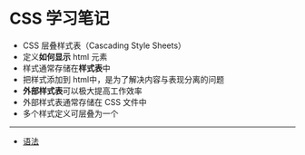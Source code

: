 # CSS 学习笔记

- CSS 层叠样式表（Cascading Style Sheets）
- 定义**如何显示** html 元素
- 样式通常存储在**样式表**中
- 把样式添加到 html中，是为了解决内容与表现分离的问题
- **外部样式表**可以极大提高工作效率
- 外部样式表通常存储在 CSS 文件中
- 多个样式定义可层叠为一个

---

- [语法](./1-yufa.md)  
